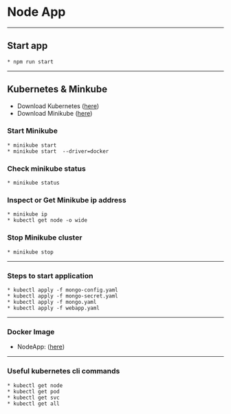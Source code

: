 # Node App
 ***

## Start app
    * npm run start 
  
*** 
## Kubernetes & Minkube 
* Download Kubernetes ([here](https://kubernetes.io/docs/home/))
* Download Minikube ([here](https://kubernetes.io/docs/home/))
### Start Minikube
    * minikube start 
    * minikube start  --driver=docker 
### Check minikube status
    * minikube status
### Inspect or Get Minikube ip address
    * minikube ip 
    * kubectl get node -o wide
### Stop Minikube cluster
    * minikube stop 

*** 
### Steps to start application
    * kubectl apply -f mongo-config.yaml
    * kubectl apply -f mongo-secret.yaml
    * kubectl apply -f mongo.yaml
    * kubectl apply -f webapp.yaml


***
### Docker Image
* NodeApp: ([here](https://kubernetes.io/docs/home/))

*** 
### Useful kubernetes cli commands
    * kubectl get node
    * kubectl get pod
    * kubectl get svc
    * kubectl get all
